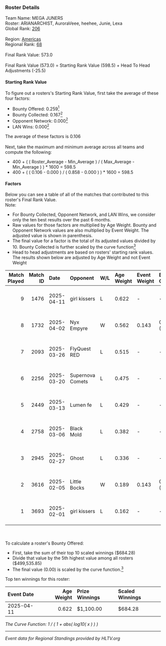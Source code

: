 ### Roster Details<br />
Team Name: MEGA JUNERS<br />
Roster: ARIANARCHIST, AuroraVeee, heehee, Junie, Lexa<br />
Global Rank: [206](../../standings_global_2025_07_07.md)<br />
<br />
Region: [Americas]( ../../standings_americas_2025_07_07.md)<br />
Regional Rank: [68]( ../../standings_americas_2025_07_07.md)<br />
<br />
Final Rank Value:  573.0<br />
<br />
Final Rank Value (573.0) = Starting Rank Value (598.5) + Head To Head Adjustments (-25.5)<br />

#### Starting Rank Value<br />
To figure out a rosters's Starting Rank Value, first take the average of these four factors:<br />
- Bounty Offered: 0.259[<sup>1</sup>](#table2)
- Bounty Collected: 0.167[<sup>2</sup>](#table1)
- Opponent Network: 0.000[<sup>2</sup>](#table1)
- LAN Wins: 0.000[<sup>2</sup>](#table1)

The average of these factors is 0.106<br />
<br />
Next, take the maximum and minimum average across all teams and compute the following:<br />
- 400 + ( ( Roster_Average - Min_Average ) / ( Max_Average - Min_Average ) ) * 1600 = 598.5
- 400 + ( ( 0.106 - 0.000 ) / ( 0.858 - 0.000 ) ) * 1600 = 598.5


#### Factors<br />
Below you can see a table of all of the matches that contributed to this roster's Final Rank Value.<br />
Note:<br />

- For Bounty Collected, Opponent Network, and LAN Wins, we consider only the ten best results over the past 6 months.
- Raw values for those factors are multiplied by Age Weight. Bounty and Opponent Network values are also multiplied by Event Weight. The adjusted value is shown in parenthesis.
- The final value for a factor is the total of its adjusted values divided by 10. Bounty Collected is further scaled by the curve function[<sup>3</sup>](#curveFunction)
- Head to head adjustments are based on rosters' starting rank values. The results shown below are adjusted by Age Weight and not Event Weight
<span id="table1"></span><br />


| Match Played | Match ID | Date       | Opponent         | W/L | Age Weight | Event Weight | Bounty Collected | Opponent Network | LAN Wins  | H2H Adj. | Roster                                           |
| -: | -: | :- | :- | :- | :- | :- | :- | :- | :- | -: | :- |
|            9 |     1476 | 2025-04-11 | girl kissers     | L   | 0.622      | -            | -                | -                | -         |    -8.62 | ARIANARCHIST, AuroraVeee, heehee, Junie, Lexa    |
|            8 |     1732 | 2025-04-02 | Nyx Empyre       | W   | 0.562      | 0.143        | 0.001 (0.000)    | 0.009 (0.001)    | 0 (0.000) |     6.95 | ARIANARCHIST, AuroraVeee, heehee, Junie, Lexa    |
|            7 |     2093 | 2025-03-26 | FlyQuest RED     | L   | 0.515      | -            | -                | -                | -         |    -4.45 | ARIANARCHIST, AuroraVeee, heehee, Junie, Lexa    |
|            6 |     2256 | 2025-03-20 | Supernova Comets | L   | 0.475      | -            | -                | -                | -         |    -1.78 | ARIANARCHIST, AuroraVeee, heehee, Junie, Lexa    |
|            5 |     2449 | 2025-03-13 | Lumen fe         | L   | 0.429      | -            | -                | -                | -         |    -6.07 | ARIANARCHIST, AuhnaNaki, AuroraVeee, Junie, Lexa |
|            4 |     2758 | 2025-03-06 | Black Mold       | L   | 0.382      | -            | -                | -                | -         |    -5.58 | ARIANARCHIST, AuhnaNaki, AuroraVeee, Junie, Lexa |
|            3 |     2945 | 2025-02-27 | Ghost            | L   | 0.336      | -            | -                | -                | -         |    -5.08 | ARIANARCHIST, AuhnaNaki, AuroraVeee, Junie, Lexa |
|            2 |     3616 | 2025-02-05 | Little Bocks     | W   | 0.189      | 0.143        | 0.000 (0.000)    | 0.000 (0.000)    | 0 (0.000) |     1.49 | ARIANARCHIST, AuroraVeee, Lexa, Quacko, Zazu     |
|            1 |     3693 | 2025-02-01 | girl kissers     | L   | 0.162      | -            | -                | -                | -         |    -2.38 | AuhnaNaki, AuroraVeee, Junie, Lexa, Quacko       |

<br />
<span id="table2"></span><br />
To calculate a roster's Bounty Offered:<br />

- First, take the sum of their top 10 scaled winnings ($684.28)
- Divide that value by the 5th highest value among all rosters ($499,535.85)
- The final value (0.00) is scaled by the curve function.[<sup>3</sup>](#curveFunction)

Top ten winnings for this roster:<br />

| Event Date | Age Weight | Prize Winnings | Scaled Winnings |
| :- | -: | :- | :- |
| 2025-04-11 |      0.622 | $1,100.00      | $684.28         |


<span id="curveFunction"></span>_The Curve Function: 1 / ( 1 + abs( log10( x ) ) )_<br />

---
_Event data for Regional Standings provided by HLTV.org_<br />

